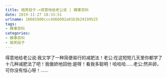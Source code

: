 ```yaml
---
title: 搞笑段子->得意地给老公说 | 糗事百科
date: 2019-11-27 18:33:51
urlname: 10601980ccc4d66092a01b3b29199525
tags: 
- 糗事百科
categories:
- 糗事百科
- 搞笑段子
---
```

得意地给老公说:我又学了一种简便易行的减肥法！老公:在这短短几天里你都学了十几种减肥法了吧！我傲娇地回他:是呀！看我多聪明！哈哈哈……老公:然并卵，可你没有恒心呀！……


